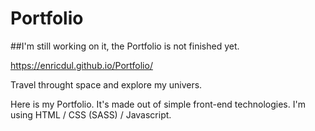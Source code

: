 # Portfolio

##I'm still working on it, the Portfolio is not finished yet.

https://enricdul.github.io/Portfolio/


Travel throught space and explore my univers.

Here is my Portfolio. It's made out of simple front-end technologies.
I'm using HTML / CSS (SASS) / Javascript.

